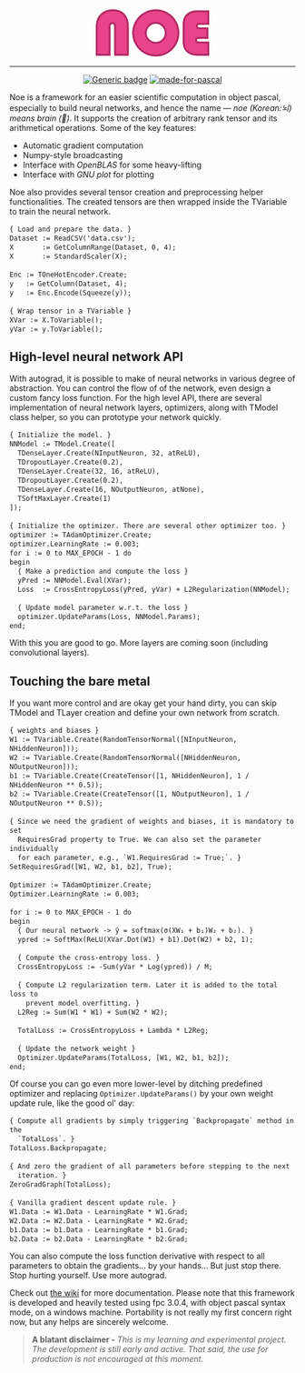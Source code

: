 <div align="center">
<img src="assets/noe-txt.png" alt="logo" width="200px"></img>
</div>

***

<div align="center">
  
[![Generic badge](https://img.shields.io/badge/license-MIT-blue.svg)](https://shields.io/)
[![made-for-pascal](https://img.shields.io/badge/Made%20for-object%20pascal-e9448a.svg)](https://code.visualstudio.com/)

</div>

Noe is a framework for an easier scientific computation in object pascal, especially to build neural networks, and hence the name — *noe (Korean:뇌) means brain (🧠)*. It supports the creation of arbitrary rank tensor and its arithmetical operations. Some of the key features:
- Automatic gradient computation
- Numpy-style broadcasting
- Interface with *OpenBLAS* for some heavy-lifting
- Interface with *GNU plot* for plotting

Noe also provides several tensor creation and preprocessing helper functionalities. The created tensors are then wrapped inside the TVariable to train the neural network.

```delphi
{ Load and prepare the data. }
Dataset := ReadCSV('data.csv');
X       := GetColumnRange(Dataset, 0, 4);
X       := StandardScaler(X);

Enc := TOneHotEncoder.Create;    
y   := GetColumn(Dataset, 4);
y   := Enc.Encode(Squeeze(y));

{ Wrap tensor in a TVariable }
XVar := X.ToVariable();
yVar := y.ToVariable();
```

## High-level neural network API
With autograd, it is possible to make of neural networks in various degree of abstraction. You can control the flow of of the network, even design a custom fancy loss function. For the high level API, there are several implementation of neural network layers, optimizers, along with TModel class helper, so you can prototype your network quickly.
```delphi
{ Initialize the model. }
NNModel := TModel.Create([
  TDenseLayer.Create(NInputNeuron, 32, atReLU),
  TDropoutLayer.Create(0.2),
  TDenseLayer.Create(32, 16, atReLU),
  TDropoutLayer.Create(0.2),
  TDenseLayer.Create(16, NOutputNeuron, atNone),
  TSoftMaxLayer.Create(1)
]);

{ Initialize the optimizer. There are several other optimizer too. }
optimizer := TAdamOptimizer.Create;
optimizer.LearningRate := 0.003;
for i := 0 to MAX_EPOCH - 1 do
begin
  { Make a prediction and compute the loss }
  yPred := NNModel.Eval(XVar);
  Loss  := CrossEntropyLoss(yPred, yVar) + L2Regularization(NNModel);
  
  { Update model parameter w.r.t. the loss }
  optimizer.UpdateParams(Loss, NNModel.Params);
end;
```
With this you are good to go. More layers are coming soon (including convolutional layers).

## Touching the bare metal
If you want more control and are okay get your hand dirty, you can skip TModel and TLayer creation and define your own network from scratch.
```delphi
{ weights and biases }
W1 := TVariable.Create(RandomTensorNormal([NInputNeuron, NHiddenNeuron]));
W2 := TVariable.Create(RandomTensorNormal([NHiddenNeuron, NOutputNeuron]));
b1 := TVariable.Create(CreateTensor([1, NHiddenNeuron], 1 / NHiddenNeuron ** 0.5));
b2 := TVariable.Create(CreateTensor([1, NOutputNeuron], 1 / NOutputNeuron ** 0.5));

{ Since we need the gradient of weights and biases, it is mandatory to set
  RequiresGrad property to True. We can also set the parameter individually
  for each parameter, e.g., `W1.RequiresGrad := True;`. }
SetRequiresGrad([W1, W2, b1, b2], True);

Optimizer := TAdamOptimizer.Create;
Optimizer.LearningRate := 0.003;

for i := 0 to MAX_EPOCH - 1 do
begin
  { Our neural network -> ŷ = softmax(σ(XW₁ + b₁)W₂ + b₂). }
  ypred := SoftMax(ReLU(XVar.Dot(W1) + b1).Dot(W2) + b2, 1);

  { Compute the cross-entropy loss. }
  CrossEntropyLoss := -Sum(yVar * Log(ypred)) / M;

  { Compute L2 regularization term. Later it is added to the total loss to
    prevent model overfitting. }
  L2Reg := Sum(W1 * W1) + Sum(W2 * W2);

  TotalLoss := CrossEntropyLoss + Lambda * L2Reg;

  { Update the network weight }
  Optimizer.UpdateParams(TotalLoss, [W1, W2, b1, b2]);
end;
```

Of course you can go even more lower-level by ditching predefined optimizer and replacing `Optimizer.UpdateParams()` by your own weight update rule, like the good ol' day:
```delphi
{ Compute all gradients by simply triggering `Backpropagate` method in the 
  `TotalLoss`. }
TotalLoss.Backpropagate;

{ And zero the gradient of all parameters before stepping to the next 
  iteration. }
ZeroGradGraph(TotalLoss);

{ Vanilla gradient descent update rule. }
W1.Data := W1.Data - LearningRate * W1.Grad;
W2.Data := W2.Data - LearningRate * W2.Grad;
b1.Data := b1.Data - LearningRate * b1.Grad;
b2.Data := b2.Data - LearningRate * b2.Grad;
```
You can also compute the loss function derivative with respect to all parameters to obtain the gradients... by your hands... But just stop there. Stop hurting yourself. Use more autograd.

Check out [the wiki](https://github.com/ariaghora/noe/wiki) for more documentation. Please note that this framework is developed and heavily tested using fpc 3.0.4, with object pascal syntax mode, on a windows machine. Portability is not really my first concern right now, but any helps are sincerely welcome.

> **A blatant disclaimer -** *This is my learning and experimental project. The development is still early and active. That said, the use for production is not encouraged at this moment.*
